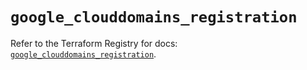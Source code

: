# `google_clouddomains_registration`

Refer to the Terraform Registry for docs: [`google_clouddomains_registration`](https://registry.terraform.io/providers/hashicorp/google/6.5.0/docs/resources/clouddomains_registration).
